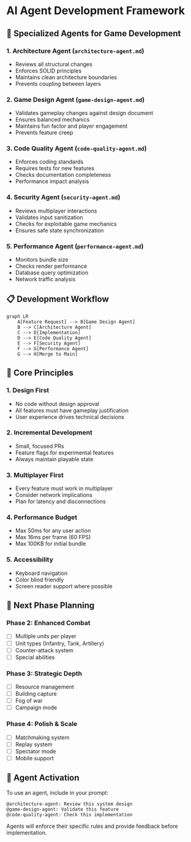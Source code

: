 # AI Agent Development Framework

## 🤖 Specialized Agents for Game Development

### 1. **Architecture Agent** (`architecture-agent.md`)
- Reviews all structural changes
- Enforces SOLID principles
- Maintains clean architecture boundaries
- Prevents coupling between layers

### 2. **Game Design Agent** (`game-design-agent.md`)
- Validates gameplay changes against design document
- Ensures balanced mechanics
- Maintains fun factor and player engagement
- Prevents feature creep

### 3. **Code Quality Agent** (`code-quality-agent.md`)
- Enforces coding standards
- Requires tests for new features
- Checks documentation completeness
- Performance impact analysis

### 4. **Security Agent** (`security-agent.md`)
- Reviews multiplayer interactions
- Validates input sanitization
- Checks for exploitable game mechanics
- Ensures safe state synchronization

### 5. **Performance Agent** (`performance-agent.md`)
- Monitors bundle size
- Checks render performance
- Database query optimization
- Network traffic analysis

## 📋 Development Workflow

```mermaid
graph LR
    A[Feature Request] --> B[Game Design Agent]
    B --> C[Architecture Agent]
    C --> D[Implementation]
    D --> E[Code Quality Agent]
    E --> F[Security Agent]
    F --> G[Performance Agent]
    G --> H[Merge to Main]
```

## 🎯 Core Principles

### 1. **Design First**
- No code without design approval
- All features must have gameplay justification
- User experience drives technical decisions

### 2. **Incremental Development**
- Small, focused PRs
- Feature flags for experimental features
- Always maintain playable state

### 3. **Multiplayer First**
- Every feature must work in multiplayer
- Consider network implications
- Plan for latency and disconnections

### 4. **Performance Budget**
- Max 50ms for any user action
- Max 16ms per frame (60 FPS)
- Max 100KB for initial bundle

### 5. **Accessibility**
- Keyboard navigation
- Color blind friendly
- Screen reader support where possible

## 🚀 Next Phase Planning

### Phase 2: Enhanced Combat
- [ ] Multiple units per player
- [ ] Unit types (Infantry, Tank, Artillery)
- [ ] Counter-attack system
- [ ] Special abilities

### Phase 3: Strategic Depth
- [ ] Resource management
- [ ] Building capture
- [ ] Fog of war
- [ ] Campaign mode

### Phase 4: Polish & Scale
- [ ] Matchmaking system
- [ ] Replay system
- [ ] Spectator mode
- [ ] Mobile support

## 📝 Agent Activation

To use an agent, include in your prompt:
```
@architecture-agent: Review this system design
@game-design-agent: Validate this feature
@code-quality-agent: Check this implementation
```

Agents will enforce their specific rules and provide feedback before implementation.